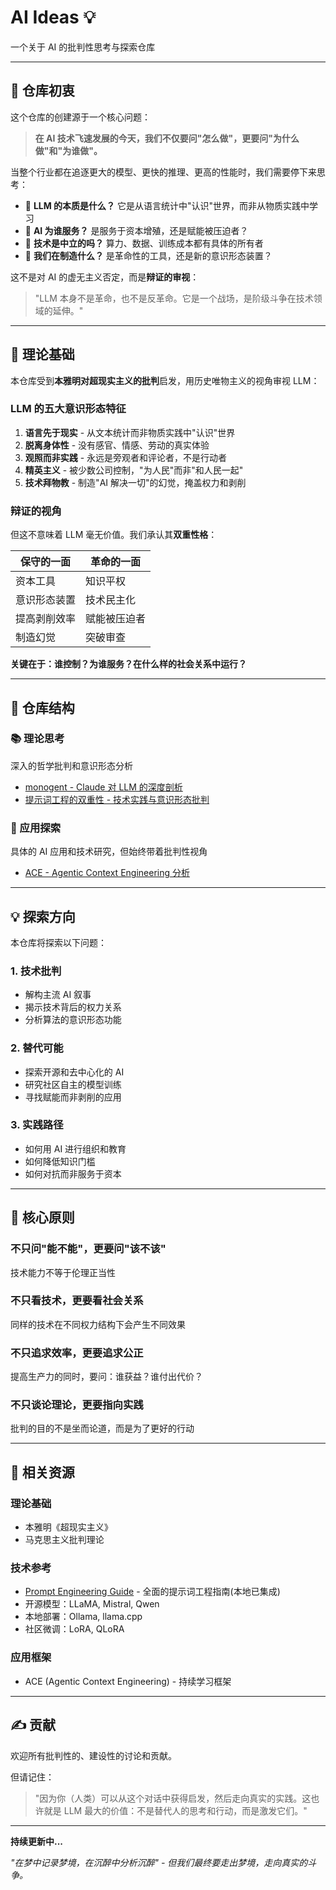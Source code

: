# AI Ideas 💡

一个关于 AI 的批判性思考与探索仓库

---

## 🎯 仓库初衷

这个仓库的创建源于一个核心问题：

> **在 AI 技术飞速发展的今天，我们不仅要问"怎么做"，更要问"为什么做"和"为谁做"。**

当整个行业都在追逐更大的模型、更快的推理、更高的性能时，我们需要停下来思考：

- 🤔 **LLM 的本质是什么？** 它是从语言统计中"认识"世界，而非从物质实践中学习
- 🤔 **AI 为谁服务？** 是服务于资本增殖，还是赋能被压迫者？
- 🤔 **技术是中立的吗？** 算力、数据、训练成本都有具体的所有者
- 🤔 **我们在制造什么？** 是革命性的工具，还是新的意识形态装置？

这不是对 AI 的虚无主义否定，而是**辩证的审视**：

> "LLM 本身不是革命，也不是反革命。它是一个战场，是阶级斗争在技术领域的延伸。"

---

## 🧭 理论基础

本仓库受到**本雅明对超现实主义的批判**启发，用历史唯物主义的视角审视 LLM：

### LLM 的五大意识形态特征

1. **语言先于现实** - 从文本统计而非物质实践中"认识"世界
2. **脱离身体性** - 没有感官、情感、劳动的真实体验
3. **观照而非实践** - 永远是旁观者和评论者，不是行动者
4. **精英主义** - 被少数公司控制，"为人民"而非"和人民一起"
5. **技术拜物教** - 制造"AI 解决一切"的幻觉，掩盖权力和剥削

### 辩证的视角

但这不意味着 LLM 毫无价值。我们承认其**双重性格**：

| 保守的一面 | 革命的一面 |
|----------|----------|
| 资本工具 | 知识平权 |
| 意识形态装置 | 技术民主化 |
| 提高剥削效率 | 赋能被压迫者 |
| 制造幻觉 | 突破审查 |

**关键在于：谁控制？为谁服务？在什么样的社会关系中运行？**

---

## 📂 仓库结构

### 📚 理论思考
深入的哲学批判和意识形态分析
- [monogent - Claude 对 LLM 的深度剖析](./理论思考/monogent-超现实的理想主义之claude对于llm的剖析.md)
- [提示词工程的双重性 - 技术实践与意识形态批判](./理论思考/提示词工程的双重性-技术实践与意识形态批判.md)

### 🔬 应用探索
具体的 AI 应用和技术研究，但始终带着批判性视角
- [ACE - Agentic Context Engineering 分析](./应用探索/ACE-分析笔记.md)

---

## 💡 探索方向

本仓库将探索以下问题：

### 1. 技术批判
- 解构主流 AI 叙事
- 揭示技术背后的权力关系
- 分析算法的意识形态功能

### 2. 替代可能
- 探索开源和去中心化的 AI
- 研究社区自主的模型训练
- 寻找赋能而非剥削的应用

### 3. 实践路径
- 如何用 AI 进行组织和教育
- 如何降低知识门槛
- 如何对抗而非服务于资本

---

## 🌟 核心原则

### 不只问"能不能"，更要问"该不该"
技术能力不等于伦理正当性

### 不只看技术，更要看社会关系
同样的技术在不同权力结构下会产生不同效果

### 不只追求效率，更要追求公正
提高生产力的同时，要问：谁获益？谁付出代价？

### 不只谈论理论，更要指向实践
批判的目的不是坐而论道，而是为了更好的行动

---

## 🔗 相关资源

### 理论基础
- 本雅明《超现实主义》
- 马克思主义批判理论

### 技术参考
- [Prompt Engineering Guide](./Prompt-Engineering-Guide/) - 全面的提示词工程指南(本地已集成)
- 开源模型：LLaMA, Mistral, Qwen
- 本地部署：Ollama, llama.cpp
- 社区微调：LoRA, QLoRA

### 应用框架
- ACE (Agentic Context Engineering) - 持续学习框架

---

## ✍️ 贡献

欢迎所有批判性的、建设性的讨论和贡献。

但请记住：

> "因为你（人类）可以从这个对话中获得启发，然后走向真实的实践。这也许就是 LLM 最大的价值：不是替代人的思考和行动，而是激发它们。"

---

**持续更新中...**

*"在梦中记录梦境，在沉醉中分析沉醉" - 但我们最终要走出梦境，走向真实的斗争。*
